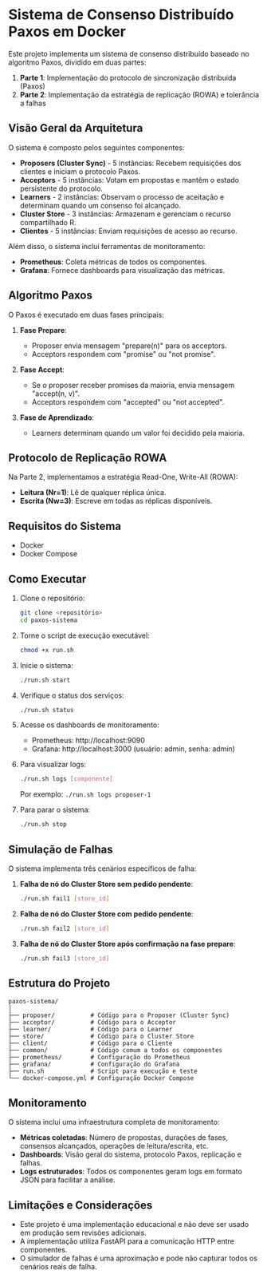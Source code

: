 # Sistema de Consenso Distribuído Paxos em Docker

Este projeto implementa um sistema de consenso distribuído baseado no algoritmo Paxos, dividido em duas partes:

1. **Parte 1**: Implementação do protocolo de sincronização distribuída (Paxos)
2. **Parte 2**: Implementação da estratégia de replicação (ROWA) e tolerância a falhas

## Visão Geral da Arquitetura

O sistema é composto pelos seguintes componentes:

- **Proposers (Cluster Sync)** - 5 instâncias: Recebem requisições dos clientes e iniciam o protocolo Paxos.
- **Acceptors** - 5 instâncias: Votam em propostas e mantêm o estado persistente do protocolo.
- **Learners** - 2 instâncias: Observam o processo de aceitação e determinam quando um consenso foi alcançado.
- **Cluster Store** - 3 instâncias: Armazenam e gerenciam o recurso compartilhado R.
- **Clientes** - 5 instâncias: Enviam requisições de acesso ao recurso.

Além disso, o sistema inclui ferramentas de monitoramento:

- **Prometheus**: Coleta métricas de todos os componentes.
- **Grafana**: Fornece dashboards para visualização das métricas.

## Algoritmo Paxos

O Paxos é executado em duas fases principais:

1. **Fase Prepare**:
   - Proposer envia mensagem "prepare(n)" para os acceptors.
   - Acceptors respondem com "promise" ou "not promise".

2. **Fase Accept**:
   - Se o proposer receber promises da maioria, envia mensagem "accept(n, v)".
   - Acceptors respondem com "accepted" ou "not accepted".

3. **Fase de Aprendizado**:
   - Learners determinam quando um valor foi decidido pela maioria.

## Protocolo de Replicação ROWA

Na Parte 2, implementamos a estratégia Read-One, Write-All (ROWA):

- **Leitura (Nr=1)**: Lê de qualquer réplica única.
- **Escrita (Nw=3)**: Escreve em todas as réplicas disponíveis.

## Requisitos do Sistema

- Docker
- Docker Compose

## Como Executar

1. Clone o repositório:
   ```bash
   git clone <repositório>
   cd paxos-sistema
   ```

2. Torne o script de execução executável:
   ```bash
   chmod +x run.sh
   ```

3. Inicie o sistema:
   ```bash
   ./run.sh start
   ```

4. Verifique o status dos serviços:
   ```bash
   ./run.sh status
   ```

5. Acesse os dashboards de monitoramento:
   - Prometheus: http://localhost:9090
   - Grafana: http://localhost:3000 (usuário: admin, senha: admin)

6. Para visualizar logs:
   ```bash
   ./run.sh logs [componente]
   ```
   Por exemplo: `./run.sh logs proposer-1`

7. Para parar o sistema:
   ```bash
   ./run.sh stop
   ```

## Simulação de Falhas

O sistema implementa três cenários específicos de falha:

1. **Falha de nó do Cluster Store sem pedido pendente**:
   ```bash
   ./run.sh fail1 [store_id]
   ```

2. **Falha de nó do Cluster Store com pedido pendente**:
   ```bash
   ./run.sh fail2 [store_id]
   ```

3. **Falha de nó do Cluster Store após confirmação na fase prepare**:
   ```bash
   ./run.sh fail3 [store_id]
   ```

## Estrutura do Projeto

```
paxos-sistema/
│
├── proposer/          # Código para o Proposer (Cluster Sync)
├── acceptor/          # Código para o Acceptor
├── learner/           # Código para o Learner
├── store/             # Código para o Cluster Store
├── client/            # Código para o Cliente
├── common/            # Código comum a todos os componentes
├── prometheus/        # Configuração do Prometheus
├── grafana/           # Configuração do Grafana
├── run.sh             # Script para execução e teste
└── docker-compose.yml # Configuração Docker Compose
```

## Monitoramento

O sistema inclui uma infraestrutura completa de monitoramento:

- **Métricas coletadas**: Número de propostas, durações de fases, consensos alcançados, operações de leitura/escrita, etc.
- **Dashboards**: Visão geral do sistema, protocolo Paxos, replicação e falhas.
- **Logs estruturados**: Todos os componentes geram logs em formato JSON para facilitar a análise.

## Limitações e Considerações

- Este projeto é uma implementação educacional e não deve ser usado em produção sem revisões adicionais.
- A implementação utiliza FastAPI para a comunicação HTTP entre componentes.
- O simulador de falhas é uma aproximação e pode não capturar todos os cenários reais de falha.